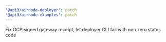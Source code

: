 ```yaml
---
'@api3/airnode-deployer': patch
'@api3/airnode-examples': patch
---
```


Fix GCP signed gateway receipt, let deployer CLI fail with non zero status code
